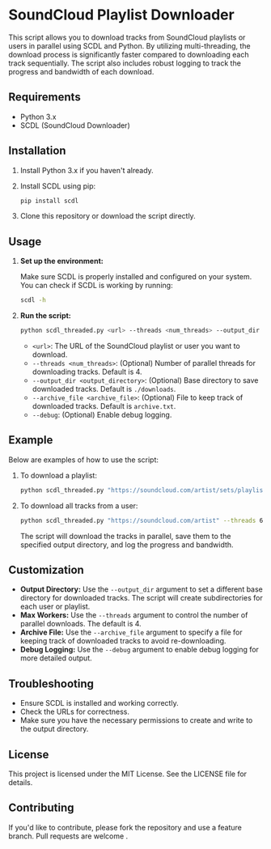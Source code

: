 # SoundCloud Playlist Downloader

This script allows you to download tracks from SoundCloud playlists or users in parallel using SCDL and Python. By utilizing multi-threading, the download process is significantly faster compared to downloading each track sequentially. The script also includes robust logging to track the progress and bandwidth of each download.

## Requirements

- Python 3.x
- SCDL (SoundCloud Downloader)

## Installation

1. Install Python 3.x if you haven't already.
2. Install SCDL using pip:

    ```bash
    pip install scdl
    ```

3. Clone this repository or download the script directly.

## Usage

1. **Set up the environment:**

    Make sure SCDL is properly installed and configured on your system. You can check if SCDL is working by running:

    ```bash
    scdl -h
    ```

2. **Run the script:**

    ```bash
    python scdl_threaded.py <url> --threads <num_threads> --output_dir <output_directory> --archive_file <archive_file> --debug
    ```

    - `<url>`: The URL of the SoundCloud playlist or user you want to download.
    - `--threads <num_threads>`: (Optional) Number of parallel threads for downloading tracks. Default is 4.
    - `--output_dir <output_directory>`: (Optional) Base directory to save downloaded tracks. Default is `./downloads`.
    - `--archive_file <archive_file>`: (Optional) File to keep track of downloaded tracks. Default is `archive.txt`.
    - `--debug`: (Optional) Enable debug logging.

## Example

Below are examples of how to use the script:

1. To download a playlist:

    ```bash
    python scdl_threaded.py "https://soundcloud.com/artist/sets/playlist" --threads 6 --output_dir "./my_downloads" --archive_file "archive.txt" --debug
    ```

2. To download all tracks from a user:

    ```bash
    python scdl_threaded.py "https://soundcloud.com/artist" --threads 6 --output_dir "./my_downloads" --archive_file "archive.txt" --debug
    ```

    The script will download the tracks in parallel, save them to the specified output directory, and log the progress and bandwidth.

## Customization

- **Output Directory:** Use the `--output_dir` argument to set a different base directory for downloaded tracks. The script will create subdirectories for each user or playlist.
- **Max Workers:** Use the `--threads` argument to control the number of parallel downloads. The default is 4.
- **Archive File:** Use the `--archive_file` argument to specify a file for keeping track of downloaded tracks to avoid re-downloading.
- **Debug Logging:** Use the `--debug` argument to enable debug logging for more detailed output.

## Troubleshooting

- Ensure SCDL is installed and working correctly.
- Check the URLs for correctness.
- Make sure you have the necessary permissions to create and write to the output directory.

## License

This project is licensed under the MIT License. See the LICENSE file for details.

## Contributing

If you'd like to contribute, please fork the repository and use a feature branch. Pull requests are welcome
.
